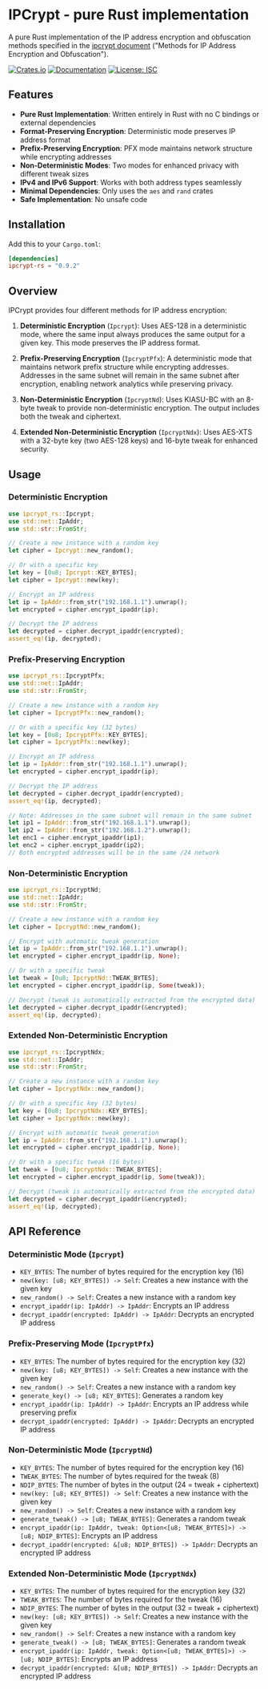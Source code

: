 # IPCrypt - pure Rust implementation

A pure Rust implementation of the IP address encryption and obfuscation methods specified in the [ipcrypt document](https://datatracker.ietf.org/doc/draft-denis-ipcrypt/) ("Methods for IP Address Encryption and Obfuscation").

[![Crates.io](https://img.shields.io/crates/v/ipcrypt-rs.svg)](https://crates.io/crates/ipcrypt-rs)
[![Documentation](https://docs.rs/ipcrypt-rs/badge.svg)](https://docs.rs/ipcrypt-rs)
[![License: ISC](https://img.shields.io/badge/License-ISC-blue.svg)](https://opensource.org/licenses/ISC)

## Features

- **Pure Rust Implementation**: Written entirely in Rust with no C bindings or external dependencies
- **Format-Preserving Encryption**: Deterministic mode preserves IP address format
- **Prefix-Preserving Encryption**: PFX mode maintains network structure while encrypting addresses
- **Non-Deterministic Modes**: Two modes for enhanced privacy with different tweak sizes
- **IPv4 and IPv6 Support**: Works with both address types seamlessly
- **Minimal Dependencies**: Only uses the `aes` and `rand` crates
- **Safe Implementation**: No unsafe code

## Installation

Add this to your `Cargo.toml`:

```toml
[dependencies]
ipcrypt-rs = "0.9.2"
```

## Overview

IPCrypt provides four different methods for IP address encryption:

1. **Deterministic Encryption** (`Ipcrypt`): Uses AES-128 in a deterministic mode, where the same input always produces the same output for a given key. This mode preserves the IP address format.

2. **Prefix-Preserving Encryption** (`IpcryptPfx`): A deterministic mode that maintains network prefix structure while encrypting addresses. Addresses in the same subnet will remain in the same subnet after encryption, enabling network analytics while preserving privacy.

3. **Non-Deterministic Encryption** (`IpcryptNd`): Uses KIASU-BC with an 8-byte tweak to provide non-deterministic encryption. The output includes both the tweak and ciphertext.

4. **Extended Non-Deterministic Encryption** (`IpcryptNdx`): Uses AES-XTS with a 32-byte key (two AES-128 keys) and 16-byte tweak for enhanced security.

## Usage

### Deterministic Encryption

```rust
use ipcrypt_rs::Ipcrypt;
use std::net::IpAddr;
use std::str::FromStr;

// Create a new instance with a random key
let cipher = Ipcrypt::new_random();

// Or with a specific key
let key = [0u8; Ipcrypt::KEY_BYTES];
let cipher = Ipcrypt::new(key);

// Encrypt an IP address
let ip = IpAddr::from_str("192.168.1.1").unwrap();
let encrypted = cipher.encrypt_ipaddr(ip);

// Decrypt the IP address
let decrypted = cipher.decrypt_ipaddr(encrypted);
assert_eq!(ip, decrypted);
```

### Prefix-Preserving Encryption

```rust
use ipcrypt_rs::IpcryptPfx;
use std::net::IpAddr;
use std::str::FromStr;

// Create a new instance with a random key
let cipher = IpcryptPfx::new_random();

// Or with a specific key (32 bytes)
let key = [0u8; IpcryptPfx::KEY_BYTES];
let cipher = IpcryptPfx::new(key);

// Encrypt an IP address
let ip = IpAddr::from_str("192.168.1.1").unwrap();
let encrypted = cipher.encrypt_ipaddr(ip);

// Decrypt the IP address
let decrypted = cipher.decrypt_ipaddr(encrypted);
assert_eq!(ip, decrypted);

// Note: Addresses in the same subnet will remain in the same subnet
let ip1 = IpAddr::from_str("192.168.1.1").unwrap();
let ip2 = IpAddr::from_str("192.168.1.2").unwrap();
let enc1 = cipher.encrypt_ipaddr(ip1);
let enc2 = cipher.encrypt_ipaddr(ip2);
// Both encrypted addresses will be in the same /24 network
```

### Non-Deterministic Encryption

```rust
use ipcrypt_rs::IpcryptNd;
use std::net::IpAddr;
use std::str::FromStr;

// Create a new instance with a random key
let cipher = IpcryptNd::new_random();

// Encrypt with automatic tweak generation
let ip = IpAddr::from_str("192.168.1.1").unwrap();
let encrypted = cipher.encrypt_ipaddr(ip, None);

// Or with a specific tweak
let tweak = [0u8; IpcryptNd::TWEAK_BYTES];
let encrypted = cipher.encrypt_ipaddr(ip, Some(tweak));

// Decrypt (tweak is automatically extracted from the encrypted data)
let decrypted = cipher.decrypt_ipaddr(&encrypted);
assert_eq!(ip, decrypted);
```

### Extended Non-Deterministic Encryption

```rust
use ipcrypt_rs::IpcryptNdx;
use std::net::IpAddr;
use std::str::FromStr;

// Create a new instance with a random key
let cipher = IpcryptNdx::new_random();

// Or with a specific key (32 bytes)
let key = [0u8; IpcryptNdx::KEY_BYTES];
let cipher = IpcryptNdx::new(key);

// Encrypt with automatic tweak generation
let ip = IpAddr::from_str("192.168.1.1").unwrap();
let encrypted = cipher.encrypt_ipaddr(ip, None);

// Or with a specific tweak (16 bytes)
let tweak = [0u8; IpcryptNdx::TWEAK_BYTES];
let encrypted = cipher.encrypt_ipaddr(ip, Some(tweak));

// Decrypt (tweak is automatically extracted from the encrypted data)
let decrypted = cipher.decrypt_ipaddr(&encrypted);
assert_eq!(ip, decrypted);
```

## API Reference

### Deterministic Mode (`Ipcrypt`)

- `KEY_BYTES`: The number of bytes required for the encryption key (16)
- `new(key: [u8; KEY_BYTES]) -> Self`: Creates a new instance with the given key
- `new_random() -> Self`: Creates a new instance with a random key
- `encrypt_ipaddr(ip: IpAddr) -> IpAddr`: Encrypts an IP address
- `decrypt_ipaddr(encrypted: IpAddr) -> IpAddr`: Decrypts an encrypted IP address

### Prefix-Preserving Mode (`IpcryptPfx`)

- `KEY_BYTES`: The number of bytes required for the encryption key (32)
- `new(key: [u8; KEY_BYTES]) -> Self`: Creates a new instance with the given key
- `new_random() -> Self`: Creates a new instance with a random key
- `generate_key() -> [u8; KEY_BYTES]`: Generates a random key
- `encrypt_ipaddr(ip: IpAddr) -> IpAddr`: Encrypts an IP address while preserving prefix
- `decrypt_ipaddr(encrypted: IpAddr) -> IpAddr`: Decrypts an encrypted IP address

### Non-Deterministic Mode (`IpcryptNd`)

- `KEY_BYTES`: The number of bytes required for the encryption key (16)
- `TWEAK_BYTES`: The number of bytes required for the tweak (8)
- `NDIP_BYTES`: The number of bytes in the output (24 = tweak + ciphertext)
- `new(key: [u8; KEY_BYTES]) -> Self`: Creates a new instance with the given key
- `new_random() -> Self`: Creates a new instance with a random key
- `generate_tweak() -> [u8; TWEAK_BYTES]`: Generates a random tweak
- `encrypt_ipaddr(ip: IpAddr, tweak: Option<[u8; TWEAK_BYTES]>) -> [u8; NDIP_BYTES]`: Encrypts an IP address
- `decrypt_ipaddr(encrypted: &[u8; NDIP_BYTES]) -> IpAddr`: Decrypts an encrypted IP address

### Extended Non-Deterministic Mode (`IpcryptNdx`)

- `KEY_BYTES`: The number of bytes required for the encryption key (32)
- `TWEAK_BYTES`: The number of bytes required for the tweak (16)
- `NDIP_BYTES`: The number of bytes in the output (32 = tweak + ciphertext)
- `new(key: [u8; KEY_BYTES]) -> Self`: Creates a new instance with the given key
- `new_random() -> Self`: Creates a new instance with a random key
- `generate_tweak() -> [u8; TWEAK_BYTES]`: Generates a random tweak
- `encrypt_ipaddr(ip: IpAddr, tweak: Option<[u8; TWEAK_BYTES]>) -> [u8; NDIP_BYTES]`: Encrypts an IP address
- `decrypt_ipaddr(encrypted: &[u8; NDIP_BYTES]) -> IpAddr`: Decrypts an encrypted IP address
